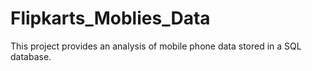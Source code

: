 # Flipkarts_Moblies_Data
This project provides an analysis of mobile phone data stored in a SQL database.
